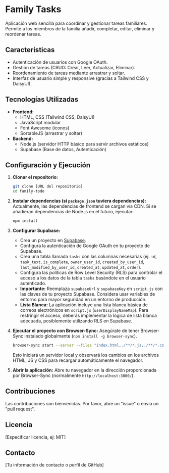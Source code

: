 # Family Tasks

Aplicación web sencilla para coordinar y gestionar tareas familiares. Permite a los miembros de la familia añadir, completar, editar, eliminar y reordenar tareas.

## Características

- Autenticación de usuarios con Google OAuth.
- Gestión de tareas (CRUD: Crear, Leer, Actualizar, Eliminar).
- Reordenamiento de tareas mediante arrastrar y soltar.
- Interfaz de usuario simple y responsive (gracias a Tailwind CSS y DaisyUI).

## Tecnologías Utilizadas

- **Frontend:**
    - HTML, CSS (Tailwind CSS, DaisyUI)
    - JavaScript modular
    - Font Awesome (iconos)
    - SortableJS (arrastrar y soltar)
- **Backend:**
    - Node.js (servidor HTTP básico para servir archivos estáticos)
    - Supabase (Base de datos, Autenticación)

## Configuración y Ejecución

1.  **Clonar el repositorio:**
    ```bash
    git clone [URL del repositorio]
    cd family-todo
    ```

2.  **Instalar dependencias (si `package.json` tuviera dependencias):**
    Actualmente, las dependencias de frontend se cargan vía CDN. Si se añadieran dependencias de Node.js en el futuro, ejecutar:
    ```bash
    npm install
    ```

3.  **Configurar Supabase:**
    - Crea un proyecto en [Supabase](https://supabase.com/).
    - Configura la autenticación de Google OAuth en tu proyecto de Supabase.
    - Crea una tabla llamada `tasks` con las columnas necesarias (ej: `id`, `task_text`, `is_complete`, `owner_user_id`, `created_by_user_id`, `last_modified_by_user_id`, `created_at`, `updated_at`, `order`).
    - Configura las políticas de Row Level Security (RLS) para controlar el acceso a los datos de la tabla `tasks` basándote en el usuario autenticado.
    - **Importante:** Reemplaza `supabaseUrl` y `supabaseKey` en `script.js` con las claves de tu proyecto Supabase. Considera usar variables de entorno para mayor seguridad en un entorno de producción.
    - **Lista Blanca:** La aplicación incluye una lista blanca básica de correos electrónicos en `script.js` (`userDisplayNameMap`). Para restringir el acceso, deberás implementar la lógica de lista blanca adecuada, posiblemente utilizando RLS en Supabase.

4.  **Ejecutar el proyecto con Browser-Sync:**
    Asegúrate de tener Browser-Sync instalado globalmente (`npm install -g browser-sync`).
    ```bash
    browser-sync start --server --files "index.html,./**/*.js,./**/*.css"
    ```
    Esto iniciará un servidor local y observará los cambios en los archivos HTML, JS y CSS para recargar automáticamente el navegador.

5.  **Abrir la aplicación:**
    Abre tu navegador en la dirección proporcionada por Browser-Sync (normalmente `http://localhost:3000/`).

## Contribuciones

Las contribuciones son bienvenidas. Por favor, abre un "issue" o envía un "pull request".

## Licencia

[Especificar licencia, ej: MIT]

## Contacto

[Tu información de contacto o perfil de GitHub]
